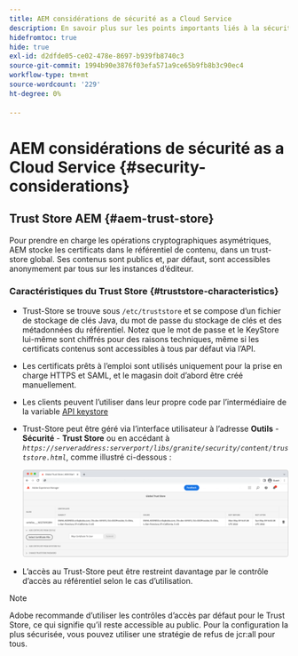 ```yaml
---
title: AEM considérations de sécurité as a Cloud Service
description: En savoir plus sur les points importants liés à la sécurité lors de l’utilisation d’AEM as a Cloud Service
hidefromtoc: true
hide: true
exl-id: d2dfde05-ce02-478e-8697-b939fb8740c3
source-git-commit: 1994b90e3876f03efa571a9ce65b9fb8b3c90ec4
workflow-type: tm+mt
source-wordcount: '229'
ht-degree: 0%

---
```


# AEM considérations de sécurité as a Cloud Service {#security-considerations}

## Trust Store AEM {#aem-trust-store}

Pour prendre en charge les opérations cryptographiques asymétriques, AEM stocke les certificats dans le référentiel de contenu, dans un trust-store global. Ses contenus sont publics et, par défaut, sont accessibles anonymement par tous sur les instances d’éditeur.

### Caractéristiques du Trust Store {#truststore-characteristics}

* Trust-Store se trouve sous `/etc/truststore` et se compose d’un fichier de stockage de clés Java, du mot de passe du stockage de clés et des métadonnées du référentiel. Notez que le mot de passe et le KeyStore lui-même sont chiffrés pour des raisons techniques, même si les certificats contenus sont accessibles à tous par défaut via l’API.
* Les certificats prêts à l’emploi sont utilisés uniquement pour la prise en charge HTTPS et SAML, et le magasin doit d’abord être créé manuellement.
* Les clients peuvent l’utiliser dans leur propre code par l’intermédiaire de la variable [API keystore](https://developer.adobe.com/experience-manager/reference-materials/6-5/javadoc/com/adobe/granite/keystore/KeyStoreService.html#getTrustStore-org.apache.sling.api.resource.ResourceResolver-)
* Trust-Store peut être géré via l’interface utilisateur à l’adresse **Outils** - **Sécurité** - **Trust Store** ou en accédant à *`https://serveraddress:serverport/libs/granite/security/content/truststore.html`*, comme illustré ci-dessous :

  ![Trust Store Management](/help/security/assets/global-trust-store-modified.png)

* L’accès au Trust-Store peut être restreint davantage par le contrôle d’accès au référentiel selon le cas d’utilisation.

>[!NOTE]
>
>Adobe recommande d’utiliser les contrôles d’accès par défaut pour le Trust Store, ce qui signifie qu’il reste accessible au public. Pour la configuration la plus sécurisée, vous pouvez utiliser une stratégie de refus de jcr:all pour tous.

<!--
Commenting out section for now as requested by Lars

## Anonymous Permission Hardening Package {#anonymous-permission-hardening-package}

For more information on the Anonymous Hardening Package, see [Security Checklist](https://experienceleague.adobe.com/docs/experience-manager-65/administering/security/security-checklist.html#anonymous-permission-hardening-package).
-->
